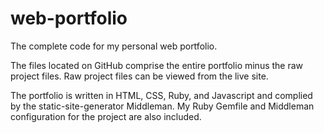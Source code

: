 web-portfolio
=============

The complete code for my personal web portfolio. 

The files located on GitHub comprise the entire portfolio minus the raw project files. Raw project files can be viewed from the live site. 

The portfolio is written in HTML, CSS, Ruby, and Javascript and complied by the static-site-generator Middleman. My Ruby Gemfile and Middleman configuration for the project are also included.




